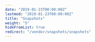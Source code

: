```yaml
---
date: "2019-01-23T00:00:00Z"
lastmod: "2019-01-23T00:00:00Z"
title: "Snapshots"
weight: "5"
hideFromList: true
redirect: "/vendor/snapshots/snapshots"
---
```

